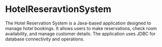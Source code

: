 # HotelReseravtionSystem
The Hotel Reservation System is a Java-based application designed to manage hotel bookings. It allows users to make reservations, check room availability, and manage customer details. The application uses JDBC for database connectivity and operations.
